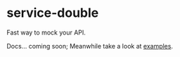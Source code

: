 # service-double

Fast way to mock your API.

Docs... coming soon; Meanwhile take a look at [examples](examples/examples.spec.js).
